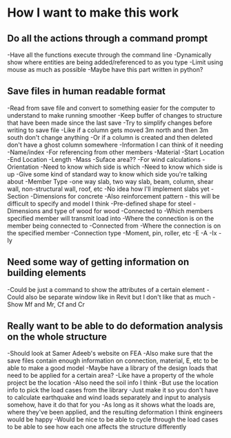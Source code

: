 # How I want to make this work

## Do all the actions through a command prompt
-Have all the functions execute through the command line
-Dynamically show where entities are being added/referenced to as you type
-Limit using mouse as much as possible
-Maybe have this part written in python?

## Save files in human readable format
-Read from save file and convert to something easier for the computer to understand to make running smoother
-Keep buffer of changes to structure that have been made since the last save
-Try to simplify changes before writing to save file
	-Like if a column gets moved 3m north and then 3m south don't change anything 
	-Or if a column is created and then deleted don't have a ghost column somewhere
-Information I can think of it needing
	-Name/index
		-For referencing from other members
	-Material
	-Start Location
	-End Location
	-Length
	-Mass
	-Suface area?? -For wind calculations
	-Orientation
		-Need to know which side is which
		-Need to know which side is up
		-Give some kind of standard way to know which side you're talking about
	-Member Type
		-one way slab, two way slab, beam, column, shear wall, non-structural wall, roof, etc
		-No idea how I'll implement slabs yet
	-Section
		-Dimensions for concrete
			-Also reinforcement pattern - this will be difficult to specify and model I think
		-Pre-defined shape for steel
		-Dimensions and type of wood for wood
	-Connected to
		-Which members specified member will transmit load into
		-Where the connection is on the member being connected to 
	-Connected from
		-Where the connection is on the specified member
	-Connection type
		-Moment, pin, roller, etc
	-E
	-A
	-Ix
	-Iy
	

## Need some way of getting information on building elements
-Could be just a command to show the attributes of a certain element
-Could also be separate window like in Revit but I don't like that as much
-Show Mf and Mr, Cf and Cr

## Really want to be able to do deformation analysis on the whole structure
-Should look at Samer Adeeb's website on FEA
-Also make sure that the save files contain enough information on connection, material, E, etc to be able to make a good model
-Maybe have a library of the design loads that need to be applied for a certain area?
	-Like have a property of the whole project be the location
	-Also need the soil info I think
	-But use the location info to pick the load cases from the library
	-Just make it so you don't have to calculate earthquake and wind loads separately and input to analysis somehow, have it do that for you
		-As long as it shows what the loads are, where they've been applied, and the resulting deformation I think engineers would be happy
	-Would be nice to be able to cycle through the load cases to be able to see how each one affects the structure differently


